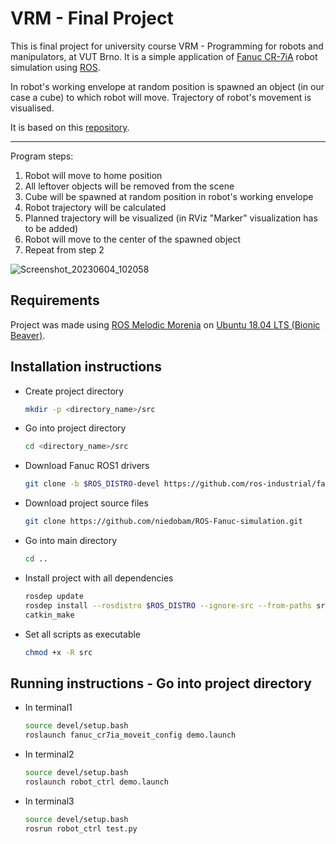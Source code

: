 # VRM - Final Project

This is final project for university course VRM - Programming for robots and manipulators, at VUT Brno. It is a simple application of [Fanuc CR-7iA](https://www.fanucamerica.com/products/robots/series/collaborative-robot/cr-7ia-l-cobot) robot simulation using [ROS](https://www.ros.org/).

In robot's working envelope at random position is spawned an object (in our case a cube) to which robot will move. Trajectory of robot's movement is visualised.

It is based on this [repository](https://github.com/rparak/ROS_Industrial_Simple_Motion_Control).

---

Program steps:
  1. Robot will move to home position
  2. All leftover objects will be removed from the scene
  3. Cube will be spawned at random position in robot's working envelope
  4. Robot trajectory will be calculated
  5. Planned trajectory will be visualized (in RViz "Marker" visualization has to be added)
  6. Robot will move to the center of the spawned object
  7. Repeat from step 2

![Screenshot_20230604_102058](https://github.com/niedobam/vrm/assets/127039716/762a2788-a249-44cc-bc1c-31a376fdc0e0)

## Requirements
Project was made using [ROS Melodic Morenia](http://wiki.ros.org/melodic#Installation) on [Ubuntu 18.04 LTS (Bionic Beaver)](https://releases.ubuntu.com/18.04.6/).

## Installation instructions
* Create project directory
  ```bash
  mkdir -p <directory_name>/src
  ```
* Go into project directory
  ```bash
  cd <directory_name>/src
  ```
* Download Fanuc ROS1 drivers
  ```bash
  git clone -b $ROS_DISTRO-devel https://github.com/ros-industrial/fanuc.git
  ```
* Download project source files
  ```bash
  git clone https://github.com/niedobam/ROS-Fanuc-simulation.git
  ```
* Go into main directory
  ```bash
  cd ..
  ```
* Install project with all dependencies
  ```bash
  rosdep update
  rosdep install --rosdistro $ROS_DISTRO --ignore-src --from-paths src
  catkin_make
  ```
* Set all scripts as executable
  ```bash
  chmod +x -R src
  ```

## Running instructions - Go into project directory
* In terminal1
  ```bash
  source devel/setup.bash
  roslaunch fanuc_cr7ia_moveit_config demo.launch
  ```
* In terminal2
  ```bash
  source devel/setup.bash
  roslaunch robot_ctrl demo.launch
  ```
* In terminal3
  ```bash
  source devel/setup.bash
  rosrun robot_ctrl test.py
  ```

